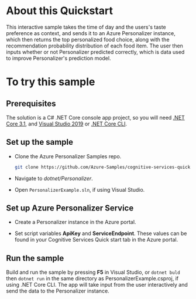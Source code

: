 # About this Quickstart

This interactive sample takes the time of day and the users's taste preference as context, and sends it to an Azure Personalizer instance, which then returns the top personalized food choice, along with the recommendation probability distribution of each food item. The user then inputs whether or not Personalizer predicted correctly, which is data used to improve Personalizer's prediction model.

# To try this sample

## Prerequisites

The solution is a C# .NET Core console app project, so you will need [.NET Core 3.1](https://dotnet.microsoft.com/download/dotnet-core/3.1), and [Visual Studio 2019](https://visualstudio.microsoft.com/vs/) or [.NET Core CLI](https://docs.microsoft.com/en-us/dotnet/core/tools/).

## Set up the sample

- Clone the Azure Personalizer Samples repo.

    ```bash
    git clone https://github.com/Azure-Samples/cognitive-services-quickstart-code.git
    ```

- Navigate to _dotnet/Personalizer_.

- Open `PersonalizerExample.sln`, if using Visual Studio.

## Set up Azure Personalizer Service

- Create a Personalizer instance in the Azure portal.

- Set script variables **ApiKey** and **ServiceEndpoint**. These values can be found in your Cognitive Services Quick start tab in the Azure portal. 

## Run the sample

Build and run the sample by pressing **F5** in Visual Studio, or `dotnet buld` then `dotnet run` in the same directory as PersonalizerExample.csproj, if using .NET Core CLI. The app will take input from the user interactively and send the data to the Personalizer instance.

